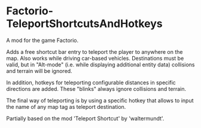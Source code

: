 # Factorio-TeleportShortcutsAndHotkeys
A mod for the game Factorio.

Adds a free shortcut bar entry to teleport the player to anywhere on the map. Also works while driving car-based vehicles. Destinations must be valid, but in "Alt-mode" (i.e. while displaying additional entity data) collisions and terrain will be ignored.

In addition, hotkeys for teleporting configurable distances in specific directions are added. These "blinks" always ignore collisions and terrain.

The final way of teleporting is by using a specific hotkey that allows to input the name of any map tag as teleport destination.

Partially based on the mod 'Teleport Shortcut' by 'waltermundt'.
